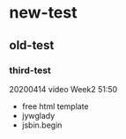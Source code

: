 # new-test
## old-test
### third-test

20200414 video Week2 51:50<br>
- free html template<br>
- jywglady<br>
- jsbin.begin
